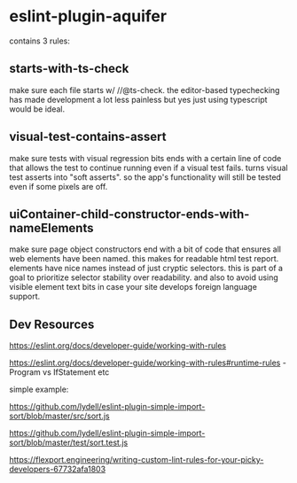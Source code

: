 # eslint-plugin-aquifer

contains 3 rules:

## starts-with-ts-check
make sure each file starts w/ //@ts-check. the editor-based typechecking has made development a lot less painless but yes just using typescript would be ideal.

## visual-test-contains-assert
make sure tests with visual regression bits ends with a certain line of code that allows the test to continue running even if a visual test fails. turns visual test asserts into "soft asserts". so the app's functionality will still be tested even if some pixels are off.

## uiContainer-child-constructor-ends-with-nameElements
make sure page object constructors end with a bit of code that ensures all web elements have been named. this makes for readable html test report. elements have nice names instead of just cryptic selectors. this is part of a goal to prioritize selector stability over readability. and also to avoid using visible element text bits in case your site develops foreign language support.


## Dev Resources

https://eslint.org/docs/developer-guide/working-with-rules

https://eslint.org/docs/developer-guide/working-with-rules#runtime-rules - Program vs IfStatement etc

simple example:

https://github.com/lydell/eslint-plugin-simple-import-sort/blob/master/src/sort.js

https://github.com/lydell/eslint-plugin-simple-import-sort/blob/master/test/sort.test.js

https://flexport.engineering/writing-custom-lint-rules-for-your-picky-developers-67732afa1803
